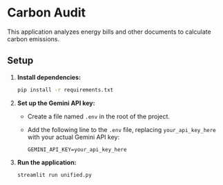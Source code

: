 # Carbon Audit

This application analyzes energy bills and other documents to calculate carbon emissions.

## Setup

1.  **Install dependencies:**

    ```bash
    pip install -r requirements.txt
    ```

2.  **Set up the Gemini API key:**

    - Create a file named `.env` in the root of the project.
    - Add the following line to the `.env` file, replacing `your_api_key_here` with your actual Gemini API key:

      ```
      GEMINI_API_KEY=your_api_key_here
      ```

3.  **Run the application:**

    ```bash
    streamlit run unified.py
    ```

